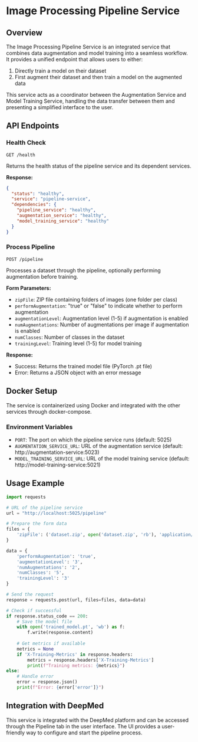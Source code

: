 # Image Processing Pipeline Service

## Overview

The Image Processing Pipeline Service is an integrated service that combines data augmentation and model training into a seamless workflow. It provides a unified endpoint that allows users to either:

1. Directly train a model on their dataset
2. First augment their dataset and then train a model on the augmented data

This service acts as a coordinator between the Augmentation Service and Model Training Service, handling the data transfer between them and presenting a simplified interface to the user.

## API Endpoints

### Health Check

`GET /health`

Returns the health status of the pipeline service and its dependent services.

**Response:**
```json
{
  "status": "healthy",
  "service": "pipeline-service",
  "dependencies": {
    "pipeline_service": "healthy",
    "augmentation_service": "healthy",
    "model_training_service": "healthy"
  }
}
```

### Process Pipeline

`POST /pipeline`

Processes a dataset through the pipeline, optionally performing augmentation before training.

**Form Parameters:**
- `zipFile`: ZIP file containing folders of images (one folder per class)
- `performAugmentation`: "true" or "false" to indicate whether to perform augmentation
- `augmentationLevel`: Augmentation level (1-5) if augmentation is enabled
- `numAugmentations`: Number of augmentations per image if augmentation is enabled
- `numClasses`: Number of classes in the dataset
- `trainingLevel`: Training level (1-5) for model training

**Response:**
- Success: Returns the trained model file (PyTorch .pt file)
- Error: Returns a JSON object with an error message

## Docker Setup

The service is containerized using Docker and integrated with the other services through docker-compose.

### Environment Variables

- `PORT`: The port on which the pipeline service runs (default: 5025)
- `AUGMENTATION_SERVICE_URL`: URL of the augmentation service (default: http://augmentation-service:5023)
- `MODEL_TRAINING_SERVICE_URL`: URL of the model training service (default: http://model-training-service:5021)

## Usage Example

```python
import requests

# URL of the pipeline service
url = "http://localhost:5025/pipeline"

# Prepare the form data
files = {
    'zipFile': ('dataset.zip', open('dataset.zip', 'rb'), 'application/zip')
}

data = {
    'performAugmentation': 'true',
    'augmentationLevel': '3',
    'numAugmentations': '2',
    'numClasses': '5',
    'trainingLevel': '3'
}

# Send the request
response = requests.post(url, files=files, data=data)

# Check if successful
if response.status_code == 200:
    # Save the model file
    with open('trained_model.pt', 'wb') as f:
        f.write(response.content)
    
    # Get metrics if available
    metrics = None
    if 'X-Training-Metrics' in response.headers:
        metrics = response.headers['X-Training-Metrics']
        print(f"Training metrics: {metrics}")
else:
    # Handle error
    error = response.json()
    print(f"Error: {error['error']}")
```

## Integration with DeepMed

This service is integrated with the DeepMed platform and can be accessed through the Pipeline tab in the user interface. The UI provides a user-friendly way to configure and start the pipeline process. 